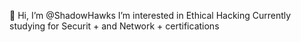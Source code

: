  👋 Hi, I’m @ShadowHawks
 I’m interested in Ethical Hacking
Currently studying for Securit + and Network + certifications


<!---
ShadowHawks/ShadowHawks is a ✨ special ✨ repository because its `README.md` (this file) appears on your GitHub profile.
You can click the Preview link to take a look at your changes.
--->
